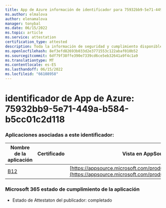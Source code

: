 ```yaml
---
title: App de Azure información de identificador para 75932bb9-5e71-449a-b584-b5cc01c2d118
ms.author: elmalova
author: elenamalova
manager: tonybal
ms.date: 06/15/2022
ms.topic: article
ms.service: attestation
certification_type: attested
description: Toda la información de seguridad y cumplimiento disponible para 75932bb9-5e71-449a-b584-b5cc01c2d118.
ms.openlocfilehash: 8ef3efd82693b033d2e3771553c122abaf010b52
ms.sourcegitcommit: 6df79f38ffe390e7339cd6ce5eb32641a9f4c1a9
ms.translationtype: MT
ms.contentlocale: es-ES
ms.lasthandoff: 06/15/2022
ms.locfileid: "66108958"
---
```

# <a name="azure-app-id-75932bb9-5e71-449a-b584-b5cc01c2d118"></a>identificador de App de Azure: 75932bb9-5e71-449a-b584-b5cc01c2d118


### <a name="apps-associated-with-this-id"></a>Aplicaciones asociadas a este identificador:
| **Nombre de la aplicación** | **Certificado** | **Vista en AppSource** |
|--------------|---------------|-----------------------|
| [B12](../forward/WA200004073.md) |  | [https://appsource.microsoft.com/product/office/WA200004073](https://appsource.microsoft.com/product/office/WA200004073) |

### <a name="microsoft-365-app-compliance-status"></a>Microsoft 365 estado de cumplimiento de la aplicación
- Estado de Attestaton del publicador: completado
